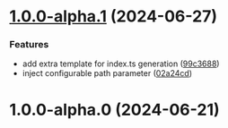 

# [1.0.0-alpha.1](https://github.com/archeionproject/swagger-angular-api/compare/v1.0.0-alpha.0...v1.0.0-alpha.1) (2024-06-27)


### Features

* add extra template for index.ts generation ([99c3688](https://github.com/archeionproject/swagger-angular-api/commit/99c3688f3305c16e82eb4863e4f4814b74edc42b))
* inject configurable path parameter ([02a24cd](https://github.com/archeionproject/swagger-angular-api/commit/02a24cda6976bf34fdfe6831559afb971d071429))

# 1.0.0-alpha.0 (2024-06-21)
